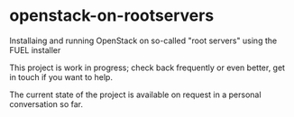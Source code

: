 # openstack-on-rootservers
Installaing and running OpenStack on so-called "root servers" using the FUEL installer

This project is work in progress; check back frequently or even better, get in touch if you want to help.

The current state of the project is available on request in a personal conversation so far.
